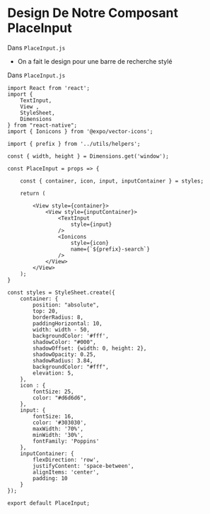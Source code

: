 # Design De Notre Composant PlaceInput


Dans `PlaceInput.js`

- On a fait le design pour une barre de recherche stylé 


Dans `PlaceInput.js`

    import React from 'react';
    import { 
        TextInput,
        View ,
        StyleSheet,
        Dimensions
    } from "react-native";
    import { Ionicons } from '@expo/vector-icons';

    import { prefix } from '../utils/helpers';

    const { width, height } = Dimensions.get('window');

    const PlaceInput = props => {

        const { container, icon, input, inputContainer } = styles;

        return (

            <View style={container}>
                <View style={inputContainer}>
                    <TextInput
                        style={input}
                    />
                    <Ionicons 
                        style={icon}
                        name={`${prefix}-search`} 
                    />
                </View>
            </View>
        );
    } 

    const styles = StyleSheet.create({
        container: {
            position: "absolute",
            top: 20,
            borderRadius: 8,
            paddingHorizontal: 10,
            width: width - 50,
            backgroundColor: '#fff',
            shadowColor: "#000",
            shadowOffset: {width: 0, height: 2},
            shadowOpacity: 0.25,
            shadowRadius: 3.84,
            backgroundColor: "#fff",
            elevation: 5,
        },
        icon : {
            fontSize: 25,
            color: "#d6d6d6",
        },
        input: {
            fontSize: 16,
            color: '#303030',
            maxWidth: '70%',
            minWidth: '30%',
            fontFamily: 'Poppins'
        },
        inputContainer: {
            flexDirection: 'row',
            justifyContent: 'space-between',
            alignItems: 'center',
            padding: 10
        }
    }); 

    export default PlaceInput;